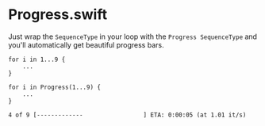 # Progress.swift

Just wrap the `SequenceType` in your loop with the `Progress SequenceType` and you'll automatically get beautiful progress bars.

```
for i in 1...9 {
	...
}
```


```
for i in Progress(1...9) {
    ...
}
```


```
4 of 9 [-------------                 ] ETA: 0:00:05 (at 1.01 it/s)
```
